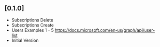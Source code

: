 ## [0.1.0]
* Subscriptions Delete
* Subscriptions Create
* Users Examples 1 - 5 https://docs.microsoft.com/en-us/graph/api/user-list
* Initial Version
